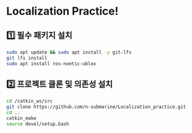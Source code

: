 # Localization Practice!
## 1️⃣ 필수 패키지 설치
```bash
sudo apt update && sudo apt install -y git-lfs  
git lfs install
sudo apt install ros-noetic-ublox
```

## 2️⃣ 프로젝트 클론 및 의존성 설치
```bash
cd /catkin_ws/src  
git clone https://github.com/n-submarine/Localization_practice.git     
cd ..    
catkin_make  
source devel/setup.bash
```
